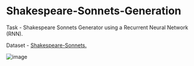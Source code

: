 # Shakespeare-Sonnets-Generation

Task - Shakespeare Sonnets Generator using a Recurrent Neural Network (RNN).

Dataset - [Shakespeare-Sonnets.](https://www.kaggle.com/datasets/blacksheep2105/shakespearean-sonnets)

![image](https://user-images.githubusercontent.com/75988493/183303468-6acfc86d-8e37-454e-aaef-5e8623246a30.png)
